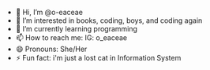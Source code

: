 - 👋 Hi, I’m @o-eaceae
- 👀 I’m interested in books, coding, boys, and coding again
- 🌱 I’m currently learning programming
- 📫 How to reach me: IG: o_eaceae 
- 😄 Pronouns: She/Her
- ⚡ Fun fact: i'm just a lost cat in Information System

<!---
o-eaceae/o-eaceae is a ✨ special ✨ repository because its `README.md` (this file) appears on your GitHub profile.
You can click the Preview link to take a look at your changes.
--->
